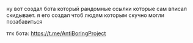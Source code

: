 ну вот создал бота который рандомные ссылки которые сам вписал скидывает. я его создал чтоб людям которым скучно могли позабавиться

тгк бота: https://t.me/AntiBoringProject
